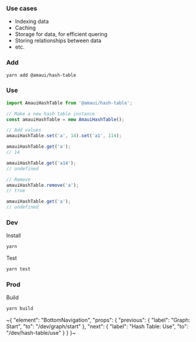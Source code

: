 

### Use cases
- Indexing data
- Caching
- Storage for data, for efficient quering
- Storing relationships between data
- etc.

### Add

```sh
yarn add @amaui/hash-table
```

### Use

```ts
import AmauiHashTable from '@amaui/hash-table';

// Make a new hash table instance
const amauiHashTable = new AmauiHashTable();

// Add values
amauiHashTable.set('a', 14).set('a1', 114);

amauiHashTable.get('a');
// 14

amauiHashTable.get('a14');
// undefined

// Remove
amauiHashTable.remove('a');
// true

amauiHashTable.get('a');
// undefined
```

### Dev

Install

```sh
yarn
```

Test

```sh
yarn test
```

### Prod

Build

```sh
yarn build
```

~{
  "element": "BottomNavigation",
  "props": {
    "previous": {
      "label": "Graph: Start",
      "to": "/dev/graph/start"
    },
    "next": {
      "label": "Hash Table: Use",
      "to": "/dev/hash-table/use"
    }
  }
}~
